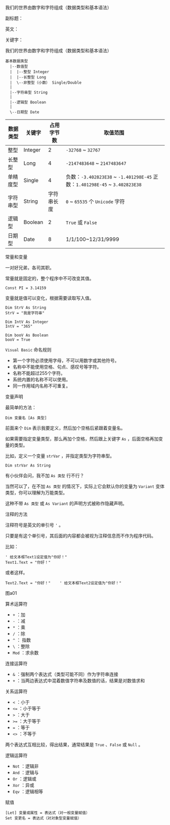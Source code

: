 我们的世界由数字和字符组成（数据类型和基本语法）

副标题：

英文：

关键字：





我们的世界由数字和字符组成（数据类型和基本语法）



```
基本数据类型
  |--数值型
  |  |--整型 Integer
  |  |--长整型 Long
  |  \--非整型（小数） Single/Double
  |
  |--字符串型 String
  |
  |--逻辑型 Boolean
  |
  \--日期型 Date
```



| 数据类型 | 关键字  | 占用字节数 | 取值范围                                                     |
| -------- | ------- | ---------- | ------------------------------------------------------------ |
| 整型     | Integer | 2          | `-32768` ~ `32767`                                           |
| 长整型   | Long    | 4          | `-2147483648` ~ `2147483647`                                 |
| 单精度型 | Single  | 4          | 负数：`-3.402823E38` ~ `-1.401298E-45` 正数：`1.401298E-45` ~ `3.402823E38` |
| 字符串型 | String  | 字符串长度 | `0` ~ `65535` 个 `Unicode` 字符                              |
| 逻辑型   | Boolean | 2          | `True` 或 `False`                                            |
| 日期型   | Date    | 8          | 1/1/100~12/31/9999                                           |



常量和变量

一对好兄弟，各司其职。

常量就是固定的，整个程序中不可改变其值。

```
Const PI = 3.14159
```



变量就是值可以变化，根据需要读取写入值。

```
Dim StrV As String
StrV = "我是字符串"

Dim IntV As Integer
IntV = "365"

Dim booV As Boolean
booV = True
```



`Visual Basic` 命名规则

* 第一个字符必须使用字母，不可以用数字或其他符号。
* 名称中不能使用空格、句点、感叹号等字符。
* 名称不能超过255个字符。
* 系统内置的名称不可以使用。
* 同一作用域内名称不可重复。



变量声明

最简单的方法：

```
Dim 变量名 [As 类型]
```



前面来个 `Dim` 表示我要定义，然后加个空格后紧跟着变量名。

如果需要指定变量类型，那么再加个空格，然后跟上关键字 `As` ，后面空格再加变量的类型。

比如，定义一个变量 `strVar` ，并指定类型为字符串型。

```
Dim strVar As String
```



有小伙伴会问，我不加 `As 类型` 行不行？

当然可以了，在不加 `As 类型` 的情况下，实际上它会默认你的变量为 `Variant` 变体类型，你可以理解为万能类型。

这种不带 `As 类型` 或 `As Variant` 的声明方式被称作隐藏声明。



注释的方法

注释符号是英文的单引号 `'` 。

只要是有这个单引号，其后面的内容都会被视为注释信息而不作为程序代码。

比如：

```
' 给文本框Text1设定值为"你好！"
Text1.Text = "你好！"
```

或者这样。

```
Text2.Text = "你好！"    ' 给文本框Text2设定值为"你好！"
```

图a01





算术运算符

* `+` ：加
* `-` ：减
* `*` ：乘
* `/` ：除
* `^` ： 指数
* `\` ：整除
* `Mod` ：求余数



连接运算符

* `&` ：强制两个表达式（类型可能不同）作为字符串连接
* `+` ：当两边表达式中混着数值字符串及数值的话，结果是对数值求和



关系运算符

* `<` ：小于
* `<=` ：小于等于
* `>` ：大于
* `>=` ：大于等于
* `=` ：等于
* `<>` ：不等于

两个表达式互相比较，得出结果，通常结果是 `True` 、`False` 或 `Null` 。



逻辑运算符

* `Not` ：逻辑非
* `And` ：逻辑与
* `Or` ：逻辑或
* `Xor` ：异或
* `Eqv` ：逻辑相等







赋值

```
[Let] 变量或属性 = 表达式（对一般变量赋值）
Set 变更名 = 表达式（对对象型变量赋值）
```





